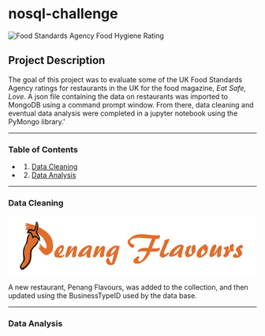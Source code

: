 # nosql-challenge

![Food Standards Agency Food Hygiene Rating](https://www.foodsafetynews.com/files/2019/04/dreamstime_food-hygiene-rating-scheme-fsa.jpg)

## Project Description

The goal of this project was to evaluate some of the UK Food Standards Agency ratings for restaurants in the UK for the food magazine, <i>Eat Safe, Love</i>. A json file containing the data on restaurants was imported to MongoDB using a command prompt window. From there, data cleaning and eventual data analysis were completed in a jupyter notebook using the PyMongo library.'

-----

### Table of Contents
- 1. [Data Cleaning](https://github.com/jonnybrammah/nosql-challenge/blob/main/README.md#data-cleaning)
- 2. [Data Analysis](https://github.com/jonnybrammah/nosql-challenge/blob/main/README.md#data-analysis)
-----

### Data Cleaning

![Penang Flavours Logo](https://github.com/jonnybrammah/nosql-challenge/blob/main/Resources/Penang%20Flavours.png)

A new restaurant, Penang Flavours, was added to the collection, and then updated using the BusinessTypeID used by the data base. 

-----

### Data Analysis
